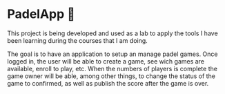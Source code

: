 # PadelApp :tennis:
This project is being developed and used as a lab to apply the tools I have been learning during the courses that I am doing.

The goal is to have an application to setup an manage padel games. 
Once logged in, the user will be able to create a game, see wich games are available, enroll to play, etc. 
When the numbers of players is complete the game owner will be able, among other things, to change the status of the game to confirmed, as well as publish the score after the game is over.
